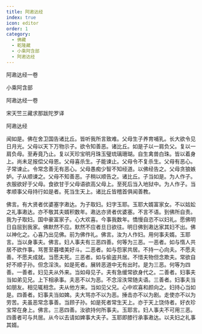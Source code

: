 ```yaml
---
title: 阿遫达经
index: true
icon: editor
order: 1
category:
  - 佛藏
  - 乾隆藏
  - 小乘阿含部
  - 阿遫达经
---
```


阿遫达经一卷  

小乘阿含部  

阿遫达经一卷  

宋天竺三藏求那跋陀罗译  

阿遫达经  

闻如是。佛在舍卫国告诸比丘。皆听我所言致难。父母生子养育哺乳。长大欲令见日月光。父母以天下万物示子。欲令知善恶。诸比丘。如是子以一肩负父。复以一肩负母。至寿竟乃止。复以天珍宝明月珠玉璧琉璃珊瑚。自生禽兽白珠。皆以着身上。尚未足报偿父母恩。父母喜杀生。子能谏止。父母令不复杀生。父母有恶心。子常谏止。令常念善无有恶心。父母愚痴少智不知经道。以佛经告之。父母贪狼嫉妒。子从顺谏之。父母不知善恶。子稍以顺告之。诸比丘。子当如是。为人作子。衣服欲好于父母。食欲甘于父母语欲高父母上。至死后当入地狱中。为人作子。当孝顺事父母持行如是者。死当生天上。诸比丘皆稽首俱闻善教。  

佛言。有大贤者优婆塞字遫达。为子取妇。妇字玉耶。玉耶大婿富家女。不以姑妐之礼事遫达。亦不敬其夫婿积数年。遫达亦贤者优婆塞。不言不语。到佛所自责。我为子取妇。国中豪富家子。心大欢喜。今事我数年。憍慢自恣不以妇礼。愿佛明日自屈到我家。佛默然不应。默然不应者旦日欲往。明日佛到遫达家其妇不出。佛以神化之。心喜乃出见佛。前为佛作礼。佛言。汝为人作妇。用何事夫婿。玉耶言。当以身事夫。佛言。妇人事夫有三恶四善。何等为三恶。一恶者。如与惰人共居不欲作事。骂詈至暮嗜美好斗。二恶者。如与怨家共居。不持一心向夫。不愿夫善。不愿夫成就。当愿夫死。三恶者。如与偷盗共居。不惜夫物但念欺夫。常欲自好不顺子孙。但念淫泆。如是死者。展转恶道中无有出时。是为三恶。何等为四善。一善者。妇见夫从外来。当如母见子。夫有急缓常欲身代之。二善者。妇事夫当如弟见兄。上下相承事。夫恶不以为恶。不念淫泆常随夫语。三善者。妇事夫当如朋友。相见辄相念。夫从他方来。当如见父兄。心中欢喜和颜向之。妇持心当如是。四善者。妇事夫当如婢。夫大骂亦不以为恶。捶击亦不以为剧。走使亦不以为劳苦。夫虽恶常念事善。当顾子孙。如是死者常生天上。亦于天上饶侍者。好衣珍宝常在身上。佛言。三恶四善。汝欲持何所事夫。玉耶言。妇人事夫不可用三恶。四善者可与共居。从今以去请如婢事大夫子。玉耶即膝行承事遫达。以夫妇之礼事其婿。  
